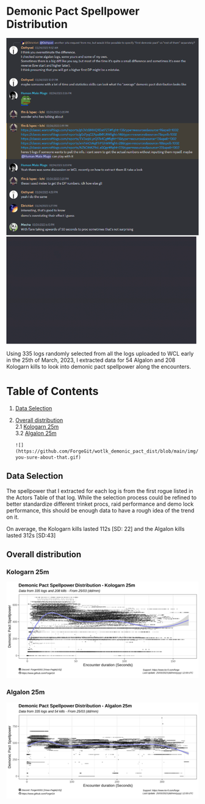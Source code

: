 # Demonic Pact Spellpower Distribution

<img src="img/Intro.png"/>
<img src="img/are-you-sure-about-that.gif"/>


Using 335 logs randomly selected from all the logs uploaded to WCL early in the 25th of March, 2023, I extracted data for 54 Algalon and 208 Kologarn kills to look into demonic pact spellpower along the encounters.



# Table of Contents
1. [Data Selection](#data-selection-) <br>
2. [Overall distribution](#overall-distribution-)<br>
        2.1 [Kologarn 25m](#kologarn-25m-)<br>
        3.2 [Algalon 25m](#algalon-25m-)<br>
        
       ![](https://github.com/ForgeGit/wotlk_demonic_pact_dist/blob/main/img/are-you-sure-about-that.gif)

## Data Selection
The spellpower that I extracted for each log is from the first rogue listed in the Actors Table of that log. While the selection process could be refined to better standardize different trinket procs, raid performance and demo lock performance, this should be enough data to have a rough idea of the trend on it.

On average, the Kologarn kills lasted 112s [SD: 22] and the Algalon kills lasted 312s [SD:43]


## Overall distribution

### Kologarn 25m

  <img src="img/kolo_plot.png" />
 
### Algalon 25m

  <img src="img/alga_plot.png" />
 



